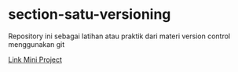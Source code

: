 # section-satu-versioning
Repository ini sebagai latihan atau praktik dari materi version control menggunakan git

[Link Mini Project](https://m.youtube.com/watch?v=dQw4w9WgXcQ)
